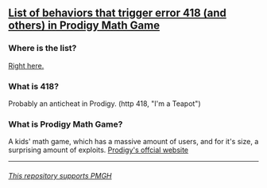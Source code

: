 ## [List of behaviors that trigger error 418 (and others) in Prodigy Math Game](https://github.com/afkvido/prodigy418/blob/errors/!%20LIST.md)

### Where is the list?

[Right here.](https://github.com/afkvido/prodigy418/blob/errors/!%20LIST.md)

### What is 418?
Probably an anticheat in Prodigy. (http 418, "I'm a Teapot")

### What is Prodigy Math Game?
A kids' math game, which has a massive amount of users, and for it's size, a surprising amount of exploits.
[Prodigy's offcial website](https://www.prodigygame.com/main-en/)

______
###### _[This repository supports PMGH](https://github.com/Prodigy-Hacking/ProdigyMathGameHacking)_
